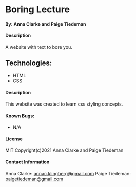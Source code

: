 # Boring Lecture

#### By: Anna Clarke and Paige Tiedeman

#### Description

A website with text to bore you.

## Technologies:

* HTML
* CSS

#### Description

This website was created to learn css styling concepts.

#### Known Bugs:

* N/A

#### License
MIT
Copyright(c)2021 Anna Clarke and Paige Tiedeman

#### Contact Information

Anna Clarke: annac.klingberg@gmail.com
Paige Tiedeman: paigetiedeman@gmail.com
